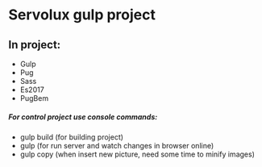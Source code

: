 # Servolux gulp project
## In project:
- Gulp
- Pug
- Sass
- Es2017
- PugBem

##### For control project use console commands:
- gulp build (for building project)
- gulp (for run server and watch changes in browser online)
- gulp copy (when insert new picture, need some time to minify images)